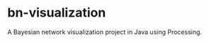 bn-visualization
================

A Bayesian network visualization project in Java using Processing.
